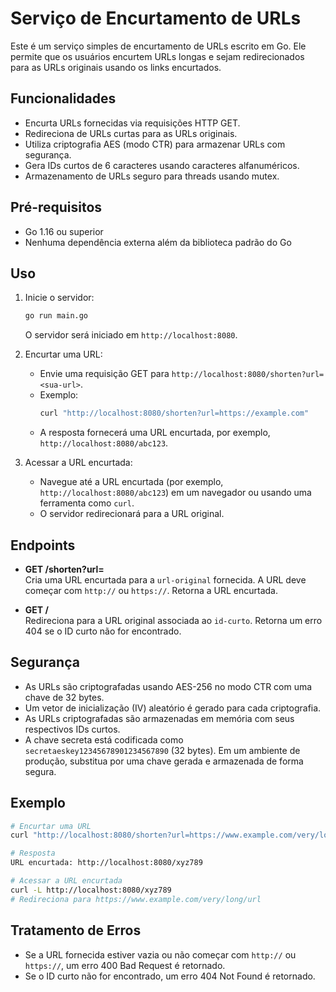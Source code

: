 # Serviço de Encurtamento de URLs

Este é um serviço simples de encurtamento de URLs escrito em Go. Ele permite que os usuários encurtem URLs longas e sejam redirecionados para as URLs originais usando os links encurtados.

## Funcionalidades
- Encurta URLs fornecidas via requisições HTTP GET.
- Redireciona de URLs curtas para as URLs originais.
- Utiliza criptografia AES (modo CTR) para armazenar URLs com segurança.
- Gera IDs curtos de 6 caracteres usando caracteres alfanuméricos.
- Armazenamento de URLs seguro para threads usando mutex.

## Pré-requisitos
- Go 1.16 ou superior
- Nenhuma dependência externa além da biblioteca padrão do Go

## Uso
1. Inicie o servidor:
   ```bash
   go run main.go
   ```
   O servidor será iniciado em `http://localhost:8080`.

2. Encurtar uma URL:
   - Envie uma requisição GET para `http://localhost:8080/shorten?url=<sua-url>`.
   - Exemplo:
     ```bash
     curl "http://localhost:8080/shorten?url=https://example.com"
     ```
   - A resposta fornecerá uma URL encurtada, por exemplo, `http://localhost:8080/abc123`.

3. Acessar a URL encurtada:
   - Navegue até a URL encurtada (por exemplo, `http://localhost:8080/abc123`) em um navegador ou usando uma ferramenta como `curl`.
   - O servidor redirecionará para a URL original.

## Endpoints
- **GET /shorten?url=<url-original>**  
  Cria uma URL encurtada para a `url-original` fornecida. A URL deve começar com `http://` ou `https://`. Retorna a URL encurtada.

- **GET /<id-curto>**  
  Redireciona para a URL original associada ao `id-curto`. Retorna um erro 404 se o ID curto não for encontrado.

## Segurança
- As URLs são criptografadas usando AES-256 no modo CTR com uma chave de 32 bytes.
- Um vetor de inicialização (IV) aleatório é gerado para cada criptografia.
- As URLs criptografadas são armazenadas em memória com seus respectivos IDs curtos.
- A chave secreta está codificada como `secretaeskey12345678901234567890` (32 bytes). Em um ambiente de produção, substitua por uma chave gerada e armazenada de forma segura.

## Exemplo
```bash
# Encurtar uma URL
curl "http://localhost:8080/shorten?url=https://www.example.com/very/long/url"

# Resposta
URL encurtada: http://localhost:8080/xyz789

# Acessar a URL encurtada
curl -L http://localhost:8080/xyz789
# Redireciona para https://www.example.com/very/long/url
```

## Tratamento de Erros
- Se a URL fornecida estiver vazia ou não começar com `http://` ou `https://`, um erro 400 Bad Request é retornado.
- Se o ID curto não for encontrado, um erro 404 Not Found é retornado.
